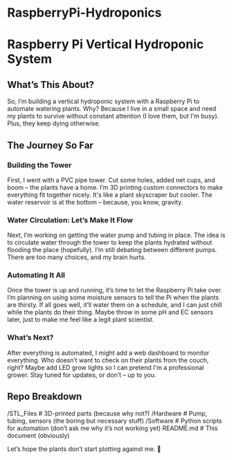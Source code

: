 # RaspberryPi-Hydroponics

# Raspberry Pi Vertical Hydroponic System  

## What’s This About?  
So, I’m building a vertical hydroponic system with a Raspberry Pi to automate watering plants. Why? Because I live in a small space and need my plants to survive without constant attention (I love them, but I'm busy). Plus, they keep dying otherwise.

## The Journey So Far  

### Building the Tower  
First, I went with a PVC pipe tower. Cut some holes, added net cups, and boom – the plants have a home. I’m 3D printing custom connectors to make everything fit together nicely. It's like a plant skyscraper but cooler. The water reservoir is at the bottom – because, you know, gravity.  

### Water Circulation: Let’s Make It Flow  
Next, I’m working on getting the water pump and tubing in place. The idea is to circulate water through the tower to keep the plants hydrated without flooding the place (hopefully). I’m still debating between different pumps. There are too many choices, and my brain hurts.  

### Automating It All  
Once the tower is up and running, it’s time to let the Raspberry Pi take over. I’m planning on using some moisture sensors to tell the Pi when the plants are thirsty. If all goes well, it’ll water them on a schedule, and I can just chill while the plants do their thing. Maybe throw in some pH and EC sensors later, just to make me feel like a legit plant scientist.  

### What’s Next?  
After everything is automated, I might add a web dashboard to monitor everything. Who doesn’t want to check on their plants from the couch, right? Maybe add LED grow lights so I can pretend I'm a professional grower. Stay tuned for updates, or don’t – up to you.  

## Repo Breakdown  

/STL_Files # 3D-printed parts (because why not?)
/Hardware # Pump, tubing, sensors (the boring but necessary stuff)
/Software # Python scripts for automation (don’t ask me why it’s not working yet)
README.md # This document (obviously)


Let’s hope the plants don’t start plotting against me. 🤞
